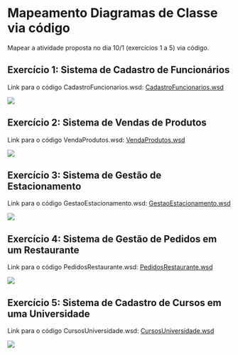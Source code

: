 # Mapeamento Diagramas de Classe via código
Mapear a atividade proposta no dia 10/1 (exercícios 1 a 5) via código.

## Exercício 1: Sistema de Cadastro de Funcionários
Link para o código CadastroFuncionarios.wsd: [CadastroFuncionarios.wsd](https://github.com/kawasousa/IFPI-ADS/blob/f35e4e116ca587eb5f00ece831b74225d662eeda/An%C3%A1lise%20e%20Projeto%20de%20Sistemas/Atividades/Mapeando%20Classes/CadastroFuncionarios.wsd)

![](https://github.com/kawasousa/IFPI-ADS/blob/main/An%C3%A1lise%20e%20Projeto%20de%20Sistemas/Atividades/Mapeando%20Classes/imgs/CadastroFuncionarios.png?raw=true)

## Exercício 2: Sistema de Vendas de Produtos
Link para o código VendaProdutos.wsd: [VendaProdutos.wsd](https://github.com/kawasousa/IFPI-ADS/blob/f35e4e116ca587eb5f00ece831b74225d662eeda/An%C3%A1lise%20e%20Projeto%20de%20Sistemas/Atividades/Mapeando%20Classes/VendaProdutos.wsd)

![](https://github.com/kawasousa/IFPI-ADS/blob/main/An%C3%A1lise%20e%20Projeto%20de%20Sistemas/Atividades/Mapeando%20Classes/imgs/VendaProdutos.png?raw=true)

## Exercício 3: Sistema de Gestão de Estacionamento
Link para o código GestaoEstacionamento.wsd: [GestaoEstacionamento.wsd](https://github.com/kawasousa/IFPI-ADS/blob/f35e4e116ca587eb5f00ece831b74225d662eeda/An%C3%A1lise%20e%20Projeto%20de%20Sistemas/Atividades/Mapeando%20Classes/GestaoEstacionamento.wsd)

![](https://github.com/kawasousa/IFPI-ADS/blob/main/An%C3%A1lise%20e%20Projeto%20de%20Sistemas/Atividades/Mapeando%20Classes/imgs/GestaoEstacionamento.png?raw=true)

## Exercício 4: Sistema de Gestão de Pedidos em um Restaurante
Link para o código PedidosRestaurante.wsd: [PedidosRestaurante.wsd](https://github.com/kawasousa/IFPI-ADS/blob/f35e4e116ca587eb5f00ece831b74225d662eeda/An%C3%A1lise%20e%20Projeto%20de%20Sistemas/Atividades/Mapeando%20Classes/PedidosRestaurante.wsd)

![](https://github.com/kawasousa/IFPI-ADS/blob/main/An%C3%A1lise%20e%20Projeto%20de%20Sistemas/Atividades/Mapeando%20Classes/imgs/PedidosRestaurante.png?raw=true)

## Exercício 5: Sistema de Cadastro de Cursos em uma Universidade
Link para o código CursosUniversidade.wsd: [CursosUniversidade.wsd](https://github.com/kawasousa/IFPI-ADS/blob/f35e4e116ca587eb5f00ece831b74225d662eeda/An%C3%A1lise%20e%20Projeto%20de%20Sistemas/Atividades/Mapeando%20Classes/CursosUniversidade.wsd)

![](https://github.com/kawasousa/IFPI-ADS/blob/main/An%C3%A1lise%20e%20Projeto%20de%20Sistemas/Atividades/Mapeando%20Classes/imgs/CursosUniversidade.png?raw=true)
